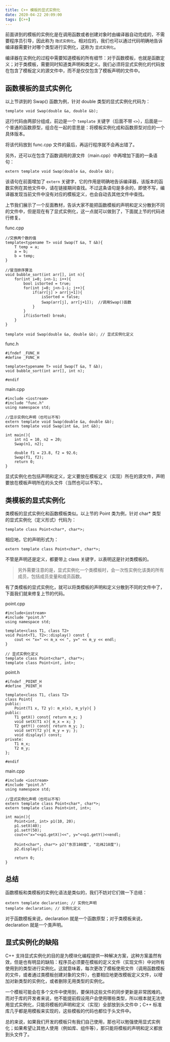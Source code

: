 ```yaml
---
title: C++ 模板的显式实例化
date: 2020-04-22 20:09:00
tags: [C++]
---
```


前面讲到的模板的实例化是在调用函数或者创建对象时由编译器自动完成的，不需要程序员引导，因此称为 `隐式实例化`。相对应的，我们也可以通过代码明确地告诉编译器需要针对哪个类型进行实例化，这称为 `显式实例化`。

编译器在实例化的过程中需要知道模板的所有细节：对于函数模板，也就是函数定义；对于类模板，需要同时知道类声明和类定义。我们必须将显式实例化的代码放在包含了模板定义的源文件中，而不是仅仅包含了模板声明的文件中。


## 函数模板的显式实例化

以上节讲到的 Swap() 函数为例，针对 double 类型的显式实例化代码为：

```
template void Swap(double &a, double &b);
```

这行代码由两部分组成，前边是一个 `template` 关键字（后面不带 `<>`），后面是一个普通的函数原型，组合在一起的意思是：将模板实例化成和函数原型对应的一个具体版本。

将该代码放到 func.cpp 文件的最后，再运行程序就不会再出错了。

另外，还可以在包含了函数调用的源文件（main.cpp）中再增加下面的一条语句：

```
extern template void Swap(double &a, double &b);
```

该语句在前面增加了 `extern` 关键字，它的作用是明确地告诉编译器，该版本的函数实例在其他文件中，请在链接期间查找。不过这条语句是多余的，即使不写，编译器发现当前文件中没有对应的模板定义，也会自动去其他文件中查找。

上节我们展示了一个反面教材，告诉大家不能把函数模板的声明和定义分散到不同的文件中，但是现在有了显式实例化，这一点就可以做到了，下面就上节的代码进行修复。

func.cpp

```
//交换两个数的值
template<typename T> void Swap(T &a, T &b){
    T temp = a;
    a = b;
    b = temp;
}

//冒泡排序算法
void bubble_sort(int arr[], int n){
    for(int i=0; i<n-1; i++){
        bool isSorted = true;
        for(int j=0; j<n-1-i; j++){
            if(arr[j] > arr[j+1]){
                isSorted = false;
                Swap(arr[j], arr[j+1]);  //调用Swap()函数
            }
        }
        if(isSorted) break;
    }
}

template void Swap(double &a, double &b); // 显式实例化定义
```

func.h

```
#ifndef _FUNC_H
#define _FUNC_H

template<typename T> void Swap(T &a, T &b);
void bubble_sort(int arr[], int n);

#endif
```

main.cpp

```
#include <iostream>
#include "func.h"
using namespace std;

//显示实例化声明（也可以不写）
extern template void Swap(double &a, double &b);
extern template void Swap(int &a, int &b);

int main(){
    int n1 = 10, n2 = 20;
    Swap(n1, n2);
  
    double f1 = 23.8, f2 = 92.6;
    Swap(f1, f2);
    return 0;
}
```

显式实例化也包括声明和定义，定义要放在模板定义（实现）所在的源文件，声明要放在模板声明所在的头文件（当然也可以不写）。


## 类模板的显式实例化

类模板的显式实例化和函数模板类似。以上节的 Point 类为例，针对 char* 类型的显式实例化（定义形式）代码为：

```
template class Point<char*, char*>;
```

相应地，它的声明形式为：

```
extern template class Point<char*, char*>;
```

不管是声明还是定义，都要带上 class 关键字，以表明这是针对类模板的。

> 另外需要注意的是，显式实例化一个类模板时，会一次性实例化该类的所有成员，包括成员变量和成员函数。

有了类模板的显式实例化，就可以将类模板的声明和定义分散到不同的文件中了，下面我们就来修复上节的代码。

point.cpp

```
#include<iostream>
#include "point.h"
using namespace std;

template<class T1, class T2>
void Point<T1, T2>::display() const {
    cout << "x=" << m_x << ", y=" << m_y << endl;
}

// 显式实例化定义
template class Point<char*, char*>;
template class Point<int, int>;
```

point.h

```
#ifndef _POINT_H
#define _POINT_H

template<class T1, class T2>
class Point{
public:
    Point(T1 x, T2 y): m_x(x), m_y(y){ }
public:
    T1 getX() const{ return m_x; }
    void setX(T1 x){ m_x = x; }
    T2 getY() const{ return m_y; };
    void setY(T2 y){ m_y = y; };
    void display() const;
private:
    T1 m_x;
    T2 m_y;
};

#endif
```

main.cpp

```
#include <iostream>
#include "point.h"
using namespace std;

//显式实例化声明（也可以不写）
extern template class Point<char*, char*>;
extern template class Point<int, int>;

int main(){
    Point<int, int> p1(10, 20);
    p1.setX(40);
    p1.setY(50);
    cout<<"x="<<p1.getX()<<", y="<<p1.getY()<<endl;

    Point<char*, char*> p2("东京180度", "北纬210度");
    p2.display();

    return 0;
}
```


## 总结

函数模板和类模板的实例化语法是类似的，我们不妨对它们做一下总结：

```
extern template declaration; // 实例化声明
template declaration; // 实例化定义
```

对于函数模板来说，declaration 就是一个函数原型；对于类模板来说，declaration 就是一个类声明。


## 显式实例化的缺陷

C++ 支持显式实例化的目的是为模块化编程提供一种解决方案，这种方案虽然有效，但是也有明显的缺陷：程序员必须要在模板的定义文件（实现文件）中对所有使用到的类型进行实例化。这就意味着，每次更改了模板使用文件（调用函数模板的文件，或者通过类模板创建对象的文件），也要相应地更改模板定义文件，以增加对新类型的实例化，或者删除无用类型的实例化。

一个模板可能会在多个文件中使用到，要保持这些文件的同步更新是非常困难的。而对于库的开发者来说，他不能提前假设用户会使用哪些类型，所以根本就无法使用显式实例化，只能将模板的声明和定义（实现）全部放到头文件中；C++ 标准库几乎都是用模板来实现的，这些模板的代码也都位于头文件中。

总的来说，如果我们开发的模板只有我们自己使用，那也可以勉强使用显式实例化；如果希望让其他人使用（例如库、组件等），那只能将模板的声明和定义都放到头文件了。


